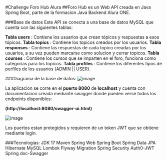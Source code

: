 #Challenge Foro Hub Alura
##Foro Hub es un Web API creada en Java Spring Boot, parte de la formacion Java Backend Alura ONE.

###Base de datos
Este API se conecta a una base de datos MySQL que cuenta con las siguientes tablas:

**Tabla users** : Contiene los usuarios que crean tópicos y respuestas a esos tópicos.
**Tabla topics** : Contiene los topicos creados por los usuarios.
**Tabla responses** : Contiene las respuestas de cada topico creadas por los usuarios, a su vez pueden marcarse como solucion y cerrar topicos.
**Tabla courses** : Contiene los cursos que se imparten en el foro, funciona como categorias para los topicos.
**Tabla profiles** : Contiene los diferentes tipos de perfiles de los usuarios (ADMIN || USER).

###Diagrama de la base de datos:
![image](https://github.com/user-attachments/assets/5a568457-58ed-47ec-8dfa-8a40c1ac1b54)

La aplicacion se corre en el **puerto 8080** de **localhost** y cuenta con documentacion creada mediante swagger donde pueden verse todos los endpoints disponibles:

**(http://localhost:8080/swagger-ui.html)**

![image](https://github.com/user-attachments/assets/5ebd6c40-c6b2-4830-ac5c-4a935ede9a3b)

Los puertos estan protegidos y requieren de un token JWT que se obtiene mediante login.


###Tecnologias:
JDK 17
Maven
Spring Web
Spring Boot
Spring Data JPA
Hibernate
MySQL
Lombok
Flyway Migration
Spring Security
Auth0-JWT
Spring doc-Swagger
